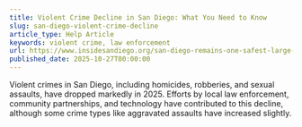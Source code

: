 ```yaml
---
title: Violent Crime Decline in San Diego: What You Need to Know
slug: san-diego-violent-crime-decline
article_type: Help Article
keywords: violent crime, law enforcement
url: https://www.insidesandiego.org/san-diego-remains-one-safest-large-us-cities-crime-drops-third-straight-year
published_date: 2025-10-27T00:00:00
---
```


Violent crimes in San Diego, including homicides, robberies, and sexual assaults, have dropped markedly in 2025. Efforts by local law enforcement, community partnerships, and technology have contributed to this decline, although some crime types like aggravated assaults have increased slightly.